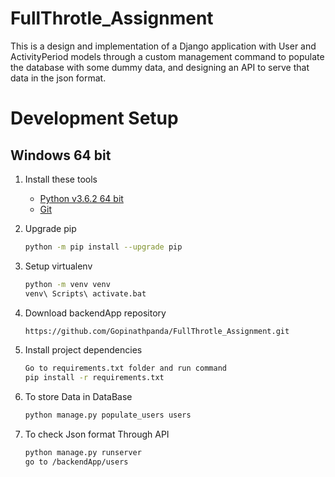 # FullThrotle_Assignment

This is a design and implementation of a Django application with User and ActivityPeriod models through
a custom management command to populate the database with some dummy data, and designing
an API to serve that data in the json format.

# Development Setup

## Windows 64 bit

1. Install these tools
    * [Python v3.6.2 64 bit](https://www.python.org/downloads/)
    * [Git](https://git-scm.com/download/win)


1. Upgrade pip

    ```bash
    python -m pip install --upgrade pip
    ```

1. Setup virtualenv

    ```bash
    python -m venv venv
    venv\ Scripts\ activate.bat
    ```


1. Download backendApp repository

    ```bash
    https://github.com/Gopinathpanda/FullThrotle_Assignment.git
    ```

1. Install project dependencies

    ```bash
    Go to requirements.txt folder and run command
    pip install -r requirements.txt
    ```
1. To store Data in DataBase

     ```bash
    python manage.py populate_users users
    ```
1. To check Json format Through API

    ```bash
    python manage.py runserver
    go to /backendApp/users
    ```

